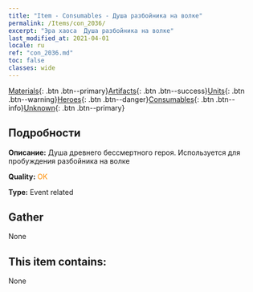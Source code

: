 ```yaml
---
title: "Item - Consumables - Душа разбойника на волке"
permalink: /Items/con_2036/
excerpt: "Эра хаоса  Душа разбойника на волке"
last_modified_at: 2021-04-01
locale: ru
ref: "con_2036.md"
toc: false
classes: wide
---
```

 [Materials](/ru/Items/){: .btn .btn--primary}[Artifacts](/ru/Items/Artifacts/){: .btn .btn--success}[Units](/ru/Items/Units/){: .btn .btn--warning}[Heroes](/ru/Items/Heroes/){: .btn .btn--danger}[Consumables](/ru/Items/Consumables/){: .btn .btn--info}[Unknown](/ru/Items/Unknown/){: .btn .btn--primary}

## Подробности
 **Описание:** Душа древнего бессмертного героя. Используется для пробуждения разбойника на волке

 **Quality:** <span style="color: #FF8C00">OK</span>

 **Type:** Event related

## Gather

  None

## This item contains:

  None

